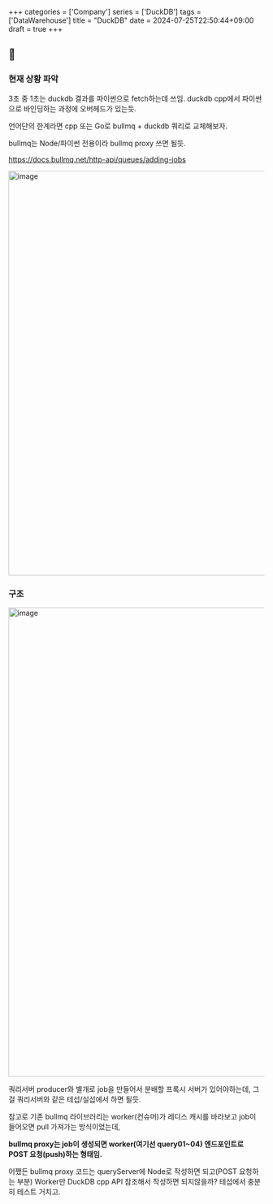 +++
categories = ['Company']
series = ['DuckDB']
tags = ['DataWarehouse']
title = "DuckDB"
date = 2024-07-25T22:50:44+09:00
draft = true
+++
## 🔵 
### 현재 상황 파악

3초 중 1초는 duckdb 결과를 파이썬으로 fetch하는데 쓰임.
duckdb cpp에서 파이썬으로 바인딩하는 과정에 오버헤드가 있는듯.

언어단의 한계라면
cpp 또는 Go로 bullmq + duckdb 쿼리로 교체해보자.

bullmq는 Node/파이썬 전용이라
bullmq proxy 쓰면 될듯.

https://docs.bullmq.net/http-api/queues/adding-jobs

<img width="797" alt="image" src="https://github.com/user-attachments/assets/95decca4-dd50-4e2f-8af6-73a8af122ba4">


### 구조

<img width="924" alt="image" src="https://github.com/user-attachments/assets/385adc8d-dcd7-4e17-accc-989729a3d279">

쿼리서버 producer와 별개로
job을 만들어서 분배할 프록시 서버가 있어야하는데,
그걸 쿼리서버와 같은 테섭/실섭에서 하면 될듯.

참고로 
기존 bullmq 라이브러리는 worker(컨슈머)가 레디스 캐시를 바라보고
job이 들어오면 pull 가져가는 방식이었는데,

**bullmq proxy는 job이 생성되면 worker(여기선 query01~04) 엔드포인트로 POST 요청(push)하는 형태임.**

어쨌든 bullmq proxy 코드는 queryServer에 Node로 작성하면 되고(POST 요청하는 부분)
Worker만 DuckDB cpp API 참조해서 작성하면 되지않을까?
테섭에서 충분히 테스트 거치고.

